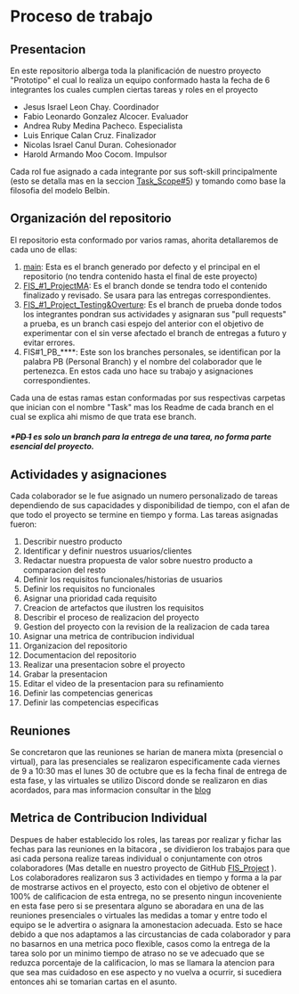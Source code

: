# Proceso de trabajo

## Presentacion 
En este repositorio alberga toda la planificación de nuestro proyecto "Prototipo" el cual lo realiza un equipo conformado hasta la fecha de 6 integrantes los cuales cumplen ciertas tareas y roles en el proyecto

 - Jesus Israel Leon Chay.  Coordinador
 - Fabio Leonardo Gonzalez Alcocer. Evaluador
 - Andrea Ruby Medina Pacheco. Especialista
 - Luis Enrique Calan Cruz. Finalizador
 - Nicolas Israel Canul Duran. Cohesionador
 - Harold Armando Moo Cocom. Impulsor

Cada rol fue asignado a cada integrante por sus soft-skill principalmente (esto se detalla mas en la seccion [Task_Scope#5](https://github.com/Chayy80/Repostorio-Equipo-3/tree/FIS_%231_ProjectMA/Task_Scope%235)) y tomando como base la filosofia del modelo Belbin.

## Organización del repositorio
El repositorio esta conformado por varios ramas, ahorita detallaremos de cada uno de ellas:

 1. [main](https://github.com/Chayy80/Repostorio-Equipo-3): Esta es el branch generado por defecto y el principal en el repositorio (no tendra contenido hasta el final de este proyecto)
 2. [FIS_#1_ProjectMA](https://github.com/Chayy80/Repostorio-Equipo-3/tree/FIS_#1_ProjectMA): Es el branch donde se tendra todo el contenido finalizado y revisado. Se usara para las entregas correspondientes.
 3. [FIS_#1_Project_Testing&Overture](https://github.com/Chayy80/Repostorio-Equipo-3/tree/FIS_%231_Project_Testing%26Overtures): Es el branch de prueba donde todos los integrantes pondran sus actividades y asignaran sus "pull requests" a prueba, es un branch casi espejo del anterior con el objetivo de experimentar con el sin verse afectado el branch de entregas a futuro y evitar errores.
 4. FIS#1_PB_****: Este son los branches personales, se identifican por la palabra PB (Personal Branch) y el nombre del colaborador que le pertenezca. En estos cada uno hace su trabajo y asignaciones correspondientes.
 
 Cada una de estas ramas estan conformadas por sus respectivas carpetas que inician con el nombre "Task" mas los Readme de cada branch en el cual se explica ahi mismo de que trata ese branch.
 

##### *~~PD 1~~ es solo un branch para la entrega de una tarea, no forma parte esencial del proyecto.
## Actividades y asignaciones
Cada colaborador se le fue asignado un numero personalizado de tareas dependiendo de sus capacidades y disponibilidad de tiempo, con el afan de que todo el proyecto se termine en tiempo y forma. Las tareas asignadas fueron:

1. Describir nuestro producto
2. Identificar y definir nuestros usuarios/clientes
3. Redactar nuestra propuesta de valor sobre nuestro producto a comparacion del resto
4. Definir los requisitos funcionales/historias de usuarios
5. Definir los requisitos no funcionales
6. Asignar una prioridad cada requisito
7. Creacion de artefactos que ilustren los requisitos 
8. Describir el proceso de realizacion del proyecto
9. Gestion del proyecto con la revision de la realizacion de cada tarea
10. Asignar una metrica de contribucion individual
11. Organizacion del repositorio
12. Documentacion del repositorio
13.  Realizar una presentacion sobre el proyecto
14.  Grabar la presentacion 
15.  Editar el video de la presentacion para su refinamiento
16.   Definir las competencias genericas
17.  Definir las competencias especificas
## Reuniones 
Se concretaron que las reuniones se harian de manera mixta (presencial o virtual), para las presenciales se realizaron especificamente cada viernes de 9 a 10:30 mas el lunes 30 de octubre que es la fecha final de entrega de esta fase, y las virtuales se utilizo Discord donde se realizaron en dias acordados, para mas informacion consultar in the [blog](https://github.com/Chayy80/Repostorio-Equipo-3/blob/FIS#1_PB_CHAY/Task_Trial#3/Blog.md)
## Metrica de Contribucion Individual 
Despues de haber establecido los roles, las tareas por realizar y fichar las fechas para las reuniones en la bitacora , se dividieron los trabajos para que asi cada persona realize tareas individual o conjuntamente con otros colaboradores (Mas detalle en nuestro proyecto de GitHub [FIS_Project](https://github.com/users/Chayy80/projects/1) ). Los colaboradores realizaron sus 3 actividades en tiempo y forma a la par de mostrarse activos en el proyecto, esto con el objetivo de obtener el 100% de calificacion de esta entrega, no se presento ningun incoveniente en esta fase pero si se presentara alguno se aboradara en una de las reuniones presenciales o virtuales las medidas a tomar y entre todo el equipo se le advertira o asignara la amonestacion adecuada.
 Esto se hace debido a que nos adaptamos a las circustancias de cada colaborador y para no basarnos en una metrica poco flexible, casos como la entrega de la tarea solo por un minimo tiempo de atraso no se ve adecuado que se reduzca porcentaje de la calificacion, lo mas se llamara la atencion para que sea mas cuidadoso en ese aspecto y no vuelva a ocurrir, si sucediera entonces ahi se tomarian cartas en el asunto.
